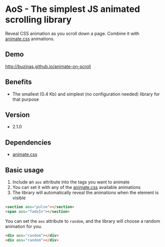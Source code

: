 # AoS - The simplest JS animated scrolling library
Reveal CSS animation as you scroll down a page. Combine it with [animate.css](https://github.com/daneden/animate.css) animations.

## Demo
http://buzinas.github.io/animate-on-scroll

## Benefits
- The smallest (0.4 Kb) and simplest (no configuration needed) library for that purpose

## Version
- 2.1.0

## Dependencies
- [animate.css](https://github.com/daneden/animate.css)

## Basic usage
1. Include an `aos` attribute into the tags you want to animate
2. You can set it with any of the [animate.css](http://daneden.github.io/animate.css/) available animations
3. The library will automatically reveal the animations when the element is visible
```html
<section aos="pulse"></section>
<span aos="fadeIn"></section>
```
You can set the `aos` attribute to `random`, and the library will choose a random animation for you.
```html
<div aos="random"></div>
<div aos="random"></div>
```

